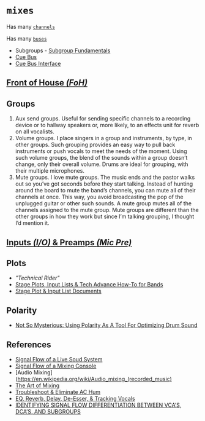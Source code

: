 # `mixes`

Has many [`channels`](../channels)


Has many [`buses`](../buses)

  - Subgroups - [Subgroup Fundamentals](https://www.youtube.com/watch?v=vMp-82LXcaA)
  - [Cue Bus](https://www.youtube.com/watch?v=RUkZJIqMdxA)
  - [Cue Bus Interface](https://help.uaudio.com/hc/en-us/articles/209063366-Setting-up-Cue-Mixes-in-Console-and-Your-DAW?mobile_site=true)


## [Front of House _(FoH)_](https://www.youtube.com/watch?v=qqj_aEx3tI4)


## Groups

  1. Aux send groups. Useful for sending specific channels to a recording device or to hallway speakers or, more likely, to an effects unit for reverb on all vocalists.
  2. Volume groups.  I place singers in a group and instruments, by type, in other groups.  Such grouping provides an easy way to pull back instruments or push vocals to meet the needs of the moment. Using such volume groups, the blend of the sounds within a group doesn’t change, only their overall volume. Drums are ideal for grouping, with their multiple microphones.
  3. Mute groups. I love mute groups.  The music ends and the pastor walks out so you’ve got seconds before they start talking.  Instead of hunting around the board to mute the band’s channels, you can mute all of their channels at once.  This way, you avoid broadcasting the pop of the unplugged guitar or other such sounds.  A mute group mutes all of the channels assigned to the mute group.  Mute groups are different than the other groups in how they work but since I’m talking grouping, I thought I’d mention it.


## [Inputs _(I/O)_ & Preamps _(Mic Pre)_](https://www.youtube.com/watch?v=VuH3n2BW-4I)


## Plots

  - _"Technical Rider"_
  - [Stage Plots, Input Lists & Tech Advance How-To for Bands](https://www.youtube.com/watch?v=0LhH3AUl5Rs)
  - [Stage Plot & Input List Documents](https://www.youtube.com/watch?v=txOoZ-ycsCs)


## Polarity
  - [Not So Mysterious: Using Polarity As A Tool For Optimizing Drum Sound](https://web.archive.org/web/20160216044545/https://www.prosoundweb.com/article/print/not_so_mysterious_using_polarity_as_another_tool_for_optimizing_drum_sound)


## References

  - [Signal Flow of a Live Soud System](https://www.youtube.com/watch?v=Mu21CKdooYU)
  - [Signal Flow of a Mixing Console](https://www.youtube.com/watch?v=Z7P-Lu5T_ng)
  - [Audio Mixing](https://en.wikipedia.org/wiki/Audio_mixing_(recorded_music)
  - [The Art of Mixing](https://www.youtube.com/watch?v=TEjOdqZFvhY)
  - [Troubleshoot & Eliminate AC Hum](https://www.youtube.com/watch?v=Mu21CKdooYU)
  - [EQ, Reverb, Delay, De-Esser, & Tracking Vocals](https://www.youtube.com/watch?v=qKR16C9J18Q)
  - [IDENTIFYING SIGNAL FLOW DIFFERENTIATION BETWEEN VCA’S, DCA’S, AND SUBGROUPS](https://www.behindthemixer.com/identifying-signal-flow-differenciation-between-vcas-dcas-and-subgroups/)
